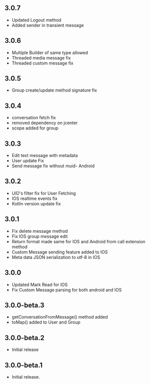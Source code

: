 ## 3.0.7
* Updated Logout method
* Added sender in transient message


## 3.0.6
* Multiple Builder of same type allowed
* Threaded media message fix
* Threaded custom message fix


## 3.0.5
* Group create/update method signature fix


## 3.0.4
* conversation fetch fix
* removed dependency on jcenter
* scope added for group


## 3.0.3
* Edit text message with metadata
* User update Fix
* Send message fix without muid- Android

## 3.0.2
* UID's filter fix for User Fetching
* IOS realtime events fix
* Kotlin version update fix


## 3.0.1
* Fix delete message method
* Fix IOS group message edit
* Return format made same for IOS and Android from call extension method
* Custom Message sending feature added to IOS
* Meta data JSON serialization to utf-8 in IOS

## 3.0.0

* Updated Mark Read for IOS<br/>
* Fix Custom Message parsing for both android and IOS


## 3.0.0-beta.3

* getConversationFromMessage() method added
* toMap() added to User and Group


## 3.0.0-beta.2

* Initial release


## 3.0.0-beta.1

* Initial release.







